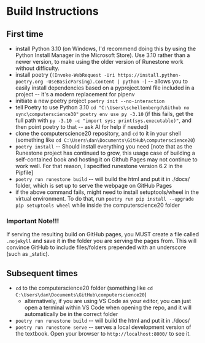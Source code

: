 # Build Instructions

## First time
- install Python 3.10 (on Windows, I'd recommend doing this by using the Python Install Manager in the Microsoft Store). Use 3.10 rather than a newer version, to make using the older version of Runestone work without difficulty.
- install poetry (``(Invoke-WebRequest -Uri https://install.python-poetry.org -UseBasicParsing).Content | python -``) -- allows you to easily install dependencies based on a pyproject.toml file included in a project -- it's a modern replacement for pipenv
- initiate a new poetry project ``poetry init --no-interaction``
- tell Poetry to use Python 3.10
  ``cd "C:\Users\schellenbergd\Github no sync\computerscience30"``
  ``poetry env use py -3.10`` (if this fails, get the full path with ``py -3.10 -c "import sys; print(sys.executable)"``, and then point poetry to that -- ask AI for help if needed)
- clone the computerscience20 repository, and `cd` to it in your shell (something like `cd C:\Users\dan\Documents\GitHub\computerscience20`)
- `poetry install` --  Should install everything you need [note that as the Runestone project has continued to grow, this usage case of building a self-contained book and hosting it on Github Pages may not continue to work well. For that reason, I specified runestone version 6.2 in the Pipfile]
- `poetry run runestone build` -- will build the html and put it in ./docs/ folder, which is set up to serve the webpage on GitHub Pages
- if the above command fails, might need to install setuptools/wheel in the virtual environment. To do that, run ``poetry run pip install --upgrade pip setuptools wheel`` while inside the computerscience20 folder

### Important Note!!!
If serving the resulting build on GitHub pages, you MUST create a file called `.nojekyll` and save it in the folder you are serving the pages from. This will convince GitHub to include files/folders prepended with an underscore (such as _static).

## Subsequent times
- `cd` to the computerscience20 folder (something like `cd C:\Users\dan\Documents\GitHub\computerscience20`) 
    - alternatively, if you are using VS Code as your editor, you can just open a terminal within VS Code when opening the repo, and it will automatically be in the correct folder
- `poetry run runestone build` -- will build the html and put it in ./docs/
- `poetry run runestone serve` -- serves a local development version of the textbook. Open your browser to `http://localhost:8000/` to see it.